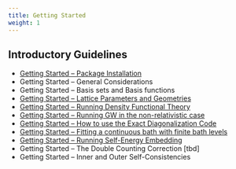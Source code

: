 ```yaml
---
title: Getting Started
weight: 1
---
```


## Introductory Guidelines

-   [Getting Started – Package
    Installation](/getting-started/package_installation "wikilink")
-   Getting Started – General Considerations
-   Getting Started – Basis sets and Basis functions
-   [Getting Started – Lattice Parameters and
    Geometries](/getting-started/lattice_parameters_and_geometries "wikilink")
-   [Getting Started – Running Density Functional
    Theory](/getting-started/running_density_functional_theory "wikilink")
-   [Getting Started – Running GW in the non-relativistic
    case](/getting-started/running_gw_in_the_non-relativistic_case "wikilink")
-   [Getting Started – How to use the Exact Diagonalization
    Code](/getting-started/how_to_use_the_exact_diagonalization_code "wikilink")
-   [Getting Started – Fitting a continuous bath with finite bath
    levels](/getting-started/fitting_a_continuous_bath_with_finite_bath_levels "wikilink")
-   [Getting Started – Running Self-Energy
    Embedding](/getting-started/running_self-energy_embedding "wikilink")
-   Getting Started – The Double Counting Correction \[tbd\]
-   Getting Started – Inner and Outer Self-Consistencies

